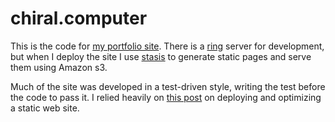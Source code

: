 # chiral.computer

This is the code for [my portfolio site](http://chiral.computer). There is a [ring](https://github.com/ring-clojure/ring) server for development, but when I deploy the site I use [stasis](https://github.com/magnars/stasis) to generate static pages and serve them using Amazon s3.

Much of the site was developed in a test-driven style, writing the test before the code to pass it. I relied heavily on [this post](http://cjohansen.no/building-static-sites-in-clojure-with-stasis/) on deploying and optimizing a static web site. 
